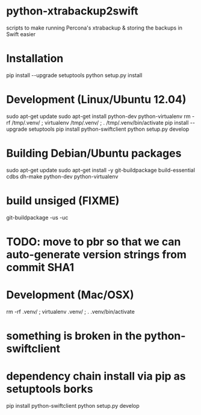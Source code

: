python-xtrabackup2swift
=======================

scripts to make running Percona's xtrabackup & storing the backups in Swift easier


Installation
============

pip install --upgrade setuptools
python setup.py install

Development (Linux/Ubuntu 12.04)
================================

sudo apt-get update
sudo apt-get install python-dev python-virtualenv
rm -rf /tmp/.venv/ ; virtualenv /tmp/.venv/ ; . /tmp/.venv/bin/activate
pip install --upgrade setuptools
pip install python-swiftclient
python setup.py develop

Building Debian/Ubuntu packages
===============================

sudo apt-get update
sudo apt-get install -y git-buildpackage build-essential cdbs dh-make python-dev python-virtualenv
# build unsiged (FIXME)
git-buildpackage -us -uc

# TODO: move to pbr so that we can auto-generate version strings from commit SHA1

Development (Mac/OSX)
=====================

rm -rf .venv/ ; virtualenv .venv/ ; . .venv/bin/activate
# something is broken in the python-swiftclient
# dependency chain install via pip as setuptools borks
pip install python-swiftclient
python setup.py develop
